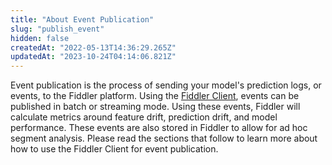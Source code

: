 ```yaml
---
title: "About Event Publication"
slug: "publish_event"
hidden: false
createdAt: "2022-05-13T14:36:29.265Z"
updatedAt: "2023-10-24T04:14:06.821Z"
---
```

Event publication is the process of sending your model's prediction logs, or events, to the Fiddler platform.  Using the [Fiddler Client](ref:about-the-fiddler-client), events can be published in batch or streaming mode.  Using these events, Fiddler will calculate metrics around feature drift, prediction drift, and model performance.  These events are also stored in Fiddler to allow for ad hoc segment analysis.  Please read the sections that follow to learn more about how to use the Fiddler Client for event publication.